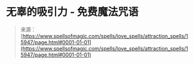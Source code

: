 <!--yml

category: 未分类

date: 2024-06-12 18:55:44

-->

# 无辜的吸引力 - 免费魔法咒语

> 来源：[https://www.spellsofmagic.com/spells/love_spells/attraction_spells/15947/page.html#0001-01-01](https://www.spellsofmagic.com/spells/love_spells/attraction_spells/15947/page.html#0001-01-01)
